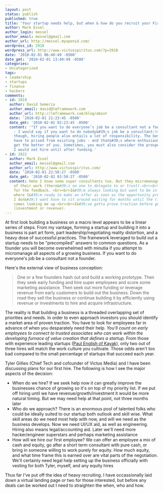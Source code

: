 ```yaml
---
layout: post
status: publish
published: true
title: 'Your startup needs help, but when & how do you recruit your First Hire? '
author: Mark Essel
author_login: messel
author_email: messel@gmail.com
author_url: http://messel.myopenid.com/
wordpress_id: 2918
wordpress_url: http://www.victusspiritus.com/?p=2918
date: '2010-02-01 06:40:49 -0500'
date_gmt: '2010-02-01 13:40:49 -0500'
categories:
- Uncategorized
tags:
- leadership
- startups
- finance
- hackers
comments:
- id: 2819
  author: David Semeria
  author_email: david@lmframework.com
  author_url: http://lmframework.com/blog/about
  date: '2010-02-01 21:23:45 -0500'
  date_gmt: '2010-02-02 02:23:45 -0500'
  content: '"If you want to do everyone’s job be a consultant not a founder"..lol
    - I would say if you want to do nobody&#39;s job be a consultant:)<br><br>Seriously
    though, hiring people also entails a lot of responsibility. The best people will
    have to prised from existing jobs - and that&#39;s where enthusiasm to hire can
    get the better of you. Sometimes, you must also consider the prospect&#39;s POV.<br><br>Personally,
    I would not hire until after funding.'
- id: 2822
  author: Mark Essel
  author_email: messel@gmail.com
  author_url: http://www.victusspiritus.com/
  date: '2010-02-01 22:50:27 -0500'
  date_gmt: '2010-02-02 03:50:27 -0500'
  content: Hehe I know some super consultants too. But they micromanage every aspect
    of their work (there&#39;s no one to delegate to or trust).<br><br>Thanks Dave
    for the feedback. <br><br>I&#39;m always looking but want to be in a position
    where I&#39;m ready to make an offer as soon as the opportunity presents itself.
    I don&#39;t want have to sit around waiting for months until the right genius
    comes looking me up.<br><br>I&#39;ve gotta prove traction before getting there
    (investment or revenue).
---
```

<p>At first look building a business on a macro level appears to be a linear series of steps. From my vantage, forming a startup and building it into a business is part art form, part leadership/negotiating reality distortion, and a heavy dose of successful practices. The framework leveraged to build out a startup needs to be "precompiled" answers to common questions. As a founder you will become overwhelmed with minutia if you attempt to micromanage all aspects of a growing business. If you want to do everyone's job be a consultant not a founder. </p>
<p>Here's the external view of business conception:</p>
<blockquote><p>One or a few founders hash out and build a working prototype. Then they seek early funding and hire super employees and score some marketing assistance. Then seek out more funding or leverage revenue from early customers to build out the business. Down the road they sell the business or continue building it by efficiently using revenue or investments to hire and acquire infrastructure.</p></blockquote>
<p>The reality is that building a business is a threaded overlapping set of priorities and needs. In order to even approach investors you should identify a market area of proven traction. You have to look for employees far in advance of when you desparately need their help. <i>You'll count on early employees to connect to trusted associates who can work within the developing furnace of value creation that defines a startup.</i> From those with experience leading startups (<a href="http://www.inc.com/magazine/20100201/the-way-i-work-paul-english-of-kayak_Printer_Friendly.html">Paul English of Kayak</a>), only two out of three hires will match the work culture you cultivate. Those odds aren't too bad compared to the small percentage of startups that succeed each year.  </p>
<p>Tyler Gillies (Chief Tech and cofounder of Victus Media) and I have been discussing plans for our first hire. The following is how I see the major aspects of the decision:</p>
<ul>
<li>When do we hire? If we seek help now it can greatly improve the businesses chance of growing so it's on top of my priority list. If we put off hiring until we have revenue/growth/investment it would be more natural timing. But we may need help at that point, not three months later</li>
<li>Who do we approach? There is an enormous pool of talented folks who could be ideally suited to our startup both outlook and skill wise. What skill areas do we need most help with now, and will we need as the business develops. Now we need UI/UX aid, as well as engineering. Hiring also means legal/accounting aid. Later we'll need more hacker/engineer superstars and perhaps marketing assistance</li>
<li>How will we hire our first employee? We can offer an employee a mix of cash and equity, go after a short term consultant with pure cash, or bring in someone willing to work purely for equity. How much equity, and what time frame this is earned over are vital parts of the negotiation. We'll certainly need legal help setting up the business officially with vesting for both Tyler, myself, and any equity hires</Li></ul>
<p>Thus far I've put off the idea of heavy recruiting. I have occassionally laid down a virtual landing page or two for those interested, but before any deals can be worked out I need to straighten the when, who and how.</p>
